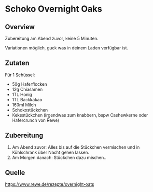 # Schoko Overnight Oaks

## Overview
Zubereitung am Abend zuvor, keine 5 Minuten.

Variationen möglich, guck was in deinem Laden verfügbar ist.

## Zutaten

Für 1 Schüssel:

- 50g Haferflocken
- 12g Chiasamen
- 1TL Honig
- 1TL Backkakao
- 160ml Milch
- Schokostückchen
- Keksstückchen (irgendwas zum knabbern, bspw Cashewkerne oder Hafercrunch von Rewe)

## Zubereitung
1. Am Abend zuvor: Alles bis auf die Stückchen vermischen und in Kühlschrank über Nacht gehen lassen.
2. Am Morgen danach: Stückchen dazu mischen..

## Quelle
https://www.rewe.de/rezepte/overnight-oats
